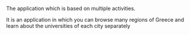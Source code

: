 The application which is based on multiple activities.

It is an application in which you can browse many regions of Greece and learn about the universities of each city separately

